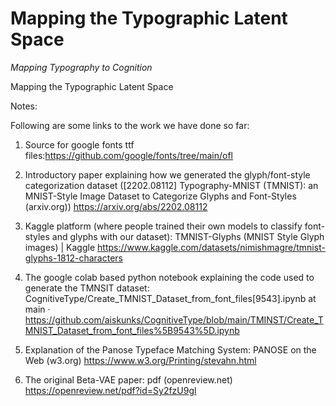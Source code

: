 
# Mapping the Typographic Latent Space

*Mapping Typography to Cognition*

Mapping the Typographic Latent Space


Notes:

Following are some links to the work we have done so far:

1.  Source for google fonts ttf files:https://github.com/google/fonts/tree/main/ofl

2. Introductory paper explaining how we generated the glyph/font-style categorization dataset ([2202.08112] Typography-MNIST (TMNIST): an MNIST-Style Image Dataset to Categorize Glyphs and Font-Styles (arxiv.org)) https://arxiv.org/abs/2202.08112  

3. Kaggle platform (where people trained their own models to classify font-styles and glyphs with our dataset): TMNIST-Glyphs (MNIST Style Glyph images) | Kaggle https://www.kaggle.com/datasets/nimishmagre/tmnist-glyphs-1812-characters 

4. The google colab based python notebook explaining the code used to generate the TMNSIT dataset: CognitiveType/Create_TMNIST_Dataset_from_font_files[9543].ipynb at main · https://github.com/aiskunks/CognitiveType/blob/main/TMINST/Create_TMNIST_Dataset_from_font_files%5B9543%5D.ipynb

5. Explanation of the Panose Typeface Matching System: PANOSE on the Web (w3.org) https://www.w3.org/Printing/stevahn.html  

6. The original Beta-VAE paper: pdf (openreview.net) https://openreview.net/pdf?id=Sy2fzU9gl  


